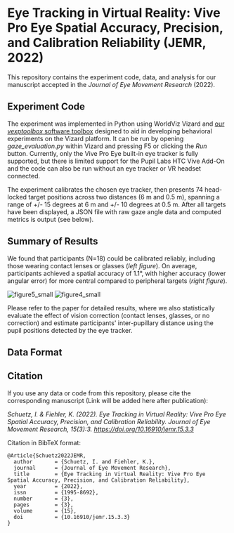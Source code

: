 # Eye Tracking in Virtual Reality: Vive Pro Eye Spatial Accuracy, Precision, and Calibration Reliability (JEMR, 2022)


This repository contains the experiment code, data, and analysis for our manuscript accepted in the *Journal of Eye Movement Research* (2022). 

## Experiment Code

The experiment was implemented in Python using WorldViz Vizard and [our *vexptoolbox* software toolbox](https://github.com/ischtz/vizard-experiment-toolbox) designed to aid in developing behavioral experiments on the Vizard platform. It can be run by opening *gaze_evaluation.py* within Vizard and pressing F5 or clicking the *Run* button. Currently, only the Vive Pro Eye built-in eye tracker is fully supported, but there is limited support for the Pupil Labs HTC Vive Add-On and the code can also be run without an eye tracker or VR headset connected. 

The experiment calibrates the chosen eye tracker, then presents 74 head-locked target positions across two distances (6 m and 0.5 m), spanning a range of +/- 15 degrees at 6 m and +/- 10 degrees at 0.5 m. After all targets have been displayed, a JSON file with raw gaze angle data and computed metrics is output (see below).


## Summary of Results

We found that participants (N=18) could be calibrated reliably, including those wearing contact lenses or glasses (*left figure*). On average, participants achieved a spatial accuracy of 1.1°, with higher accuracy (lower angular error) for more central compared to peripheral targets (*right figure*). 

![figure5_small](https://user-images.githubusercontent.com/7711674/186172277-9f3b5201-9fa4-4243-b995-f3e047429d14.png) ![figure4_small](https://user-images.githubusercontent.com/7711674/186172296-a814b13d-bac8-4bc1-9c6a-71e0e63c4e78.png)

Please refer to the paper for detailed results, where we also statistically evaluate the effect of vision correction (contact lenses, glasses, or no correction) and estimate participants' inter-pupillary distance using the pupil positions detected by the eye tracker. 


## Data Format




## Citation

If you use any data or code from this repository, please cite the corresponding manuscript (Link will be added here after publication): 

*Schuetz, I. & Fiehler, K. (2022). Eye Tracking in Virtual Reality: Vive Pro Eye Spatial Accuracy, Precision, and Calibration Reliability. Journal of Eye Movement Research, 15(3):3. https://doi.org/10.16910/jemr.15.3.3*

Citation in BibTeX format:
```
@Article{Schuetz2022JEMR,
  author       = {Schuetz, I. and Fiehler, K.},
  journal      = {Journal of Eye Movement Research},
  title        = {Eye Tracking in Virtual Reality: Vive Pro Eye Spatial Accuracy, Precision, and Calibration Reliability},
  year         = {2022},
  issn         = {1995-8692},
  number       = {3},
  pages        = {3},
  volume       = {15},
  doi          = {10.16910/jemr.15.3.3}
}
```


